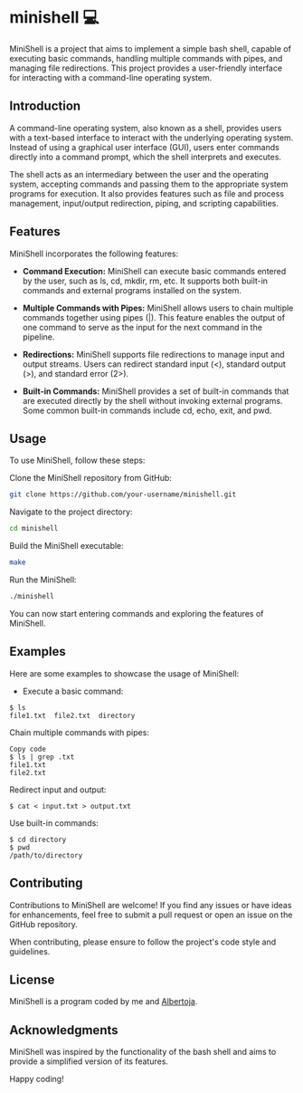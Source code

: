 # minishell 💻
MiniShell is a project that aims to implement a simple bash shell, capable of executing basic commands, handling multiple commands with pipes, and managing file redirections. This project provides a user-friendly interface for interacting with a command-line operating system.

## Introduction
A command-line operating system, also known as a shell, provides users with a text-based interface to interact with the underlying operating system. Instead of using a graphical user interface (GUI), users enter commands directly into a command prompt, which the shell interprets and executes.

The shell acts as an intermediary between the user and the operating system, accepting commands and passing them to the appropriate system programs for execution. It also provides features such as file and process management, input/output redirection, piping, and scripting capabilities.

## Features
MiniShell incorporates the following features:

- **Command Execution:** MiniShell can execute basic commands entered by the user, such as ls, cd, mkdir, rm, etc. It supports both built-in commands and external programs installed on the system.

- **Multiple Commands with Pipes:** MiniShell allows users to chain multiple commands together using pipes (|). This feature enables the output of one command to serve as the input for the next command in the pipeline.

- **Redirections:** MiniShell supports file redirections to manage input and output streams. Users can redirect standard input (<), standard output (>), and standard error (2>).

- **Built-in Commands:** MiniShell provides a set of built-in commands that are executed directly by the shell without invoking external programs. Some common built-in commands include cd, echo, exit, and pwd.

## Usage
To use MiniShell, follow these steps:

Clone the MiniShell repository from GitHub:

```bash
git clone https://github.com/your-username/minishell.git
```
Navigate to the project directory:

```bash
cd minishell
```
Build the MiniShell executable:
```bash
make
```
Run the MiniShell:

```bash
./minishell
```
You can now start entering commands and exploring the features of MiniShell.

## Examples
Here are some examples to showcase the usage of MiniShell:

- Execute a basic command:

```shell
$ ls
file1.txt  file2.txt  directory
```
Chain multiple commands with pipes:

```shell
Copy code
$ ls | grep .txt
file1.txt
file2.txt
```
Redirect input and output:

```shell
$ cat < input.txt > output.txt
```
Use built-in commands:

```shell
$ cd directory
$ pwd
/path/to/directory
```
## Contributing
Contributions to MiniShell are welcome! If you find any issues or have ideas for enhancements, feel free to submit a pull request or open an issue on the GitHub repository.

When contributing, please ensure to follow the project's code style and guidelines.

## License
MiniShell is a program coded by me and [Albertoja]().

## Acknowledgments
MiniShell was inspired by the functionality of the bash shell and aims to provide a simplified version of its features.


Happy coding!
